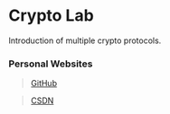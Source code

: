 # Crypto Lab

Introduction of multiple crypto protocols.

### Personal Websites

> [GitHub](https://github.com/hongyanwang)

> [CSDN](https://blog.csdn.net/weixin_40862140)
